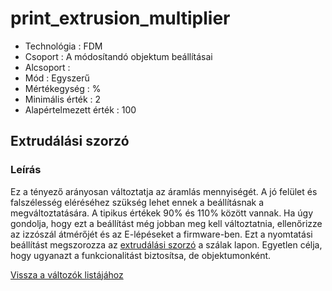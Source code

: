 # print\_extrusion\_multiplier

* Technológia : FDM
* Csoport : A módosítandó objektum beállításai
* Alcsoport :
* Mód : Egyszerű
* Mértékegység : %
* Minimális érték :  2
* Alapértelmezett érték : 100

## Extrudálási szorzó

### Leírás

Ez a tényező arányosan változtatja az áramlás mennyiségét. A jó felület és falszélesség eléréséhez szükség lehet ennek a beállításnak a megváltoztatására. A tipikus értékek 90% és 110% között vannak. Ha úgy gondolja, hogy ezt a beállítást még jobban meg kell változtatnia, ellenőrizze az izzószál átmérőjét és az E-lépéseket a firmware-ben. Ezt a nyomtatási beállítást megszorozza az [extrudálási szorzó](extrusion_multiplier.md) a szálak lapon. Egyetlen célja, hogy ugyanazt a funkcionalitást biztosítsa, de objektumonként.

[Vissza a változók listájához](/)

